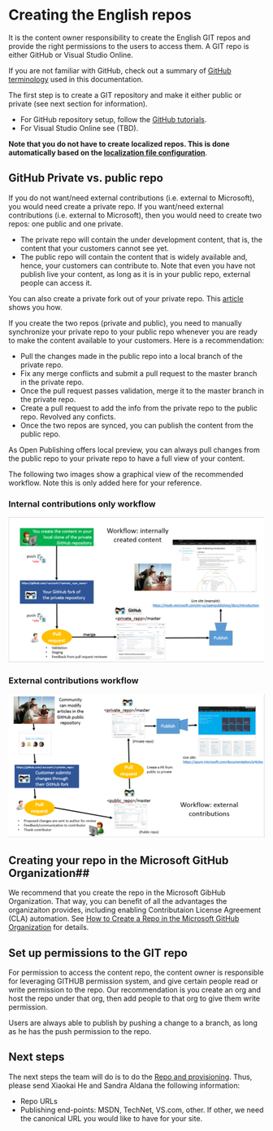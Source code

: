 # Creating the English repos #
It is the content owner responsibility to create the English GIT repos and provide the right permissions to the users to access them. 
A GIT repo is either GitHub or Visual Studio Online.

If you are not familiar with GitHub, check out a summary of [GitHub terminology](GitHub-terminology.md) used in this documentation.

The first step is to create a GIT repository and make it either public or private (see next section for information).

- For GitHub repository setup, follow the [GitHub tutorials](https://help.github.com/articles/set-up-git/). 
- For Visual Studio Online see (TBD).

**Note that you do not have to create localized repos. This is done automatically based on the [localization file configuration](repo-provision.md)**.

## GitHub Private vs. public repo ##

If you do not want/need external contributions (i.e. external to Microsoft), you would need create a private repo.
If you want/need external contributions (i.e. external to Microsoft), then you would need to create two repos: one public and one private.

- The private repo will contain the under development content, that is, the content that your customers cannot see yet. 
- The public repo will contain the content that is widely available and, hence, your customers can contribute to. Note that even you have not publish live your content, as long as it is in your public repo, external people can access it. 

You can also create a private fork out of your private repo. This [article](https://opensourcehub.microsoft.com/articles/github-create-private-fork-of-public-repo) shows you how. 

If you create the two repos (private and public), you need to manually synchronize your private repo to your public repo whenever you are ready to make the content available to your customers. Here is a recommendation:  

- Pull the changes made in the public repo into a local branch of the private repo. 
- Fix any merge conflicts and submit a pull request to the master branch in the private repo. 
- Once the pull request passes validation, merge it to the master branch in the private repo. 
- Create a pull request to add the info from the private repo to the public repo. Revolved any conficts.
- Once the two repos are synced, you can publish the content from the public repo.
 
As Open Publishing offers local preview, you can always pull changes from the public repo to your private repo to have a full view of your content. 

The following two images show a graphical view of the recommended workflow. Note this is only added here for your reference.

### Internal contributions only workflow ###
![Internal created content](../images/GitHub_InternalWorkflow.png)

### External contributions workflow ### 
![Internal created content](../images/GitHub_ExternalWorkflow.png)

## Creating your repo in the Microsoft GitHub Organization##
We recommend that you create the repo in the Microsoft GibHub Organization. That way, you can benefit of all the advantages the organizaiton provides, including enabling Contributaion License Agreement (CLA) automation. See [How to Create a Repo in the Microsoft GitHub Organization](https://opensourcehub.microsoft.com/articles/how-to-create-new-repo-in-microsoft-github-org-self-service) for details.

## Set up permissions to the GIT repo
For permission to access the content repo, the content owner is responsible for leveraging GITHUB permission system, and give certain people read or write permission to the repo. Our recommendation is you create an org and host the repo under that org, then add people to that org to give them write permission.

Users are always able to publish by pushing a change to a branch, as long as he has the push permission to the repo.




## Next steps ##
The next steps the team will do is to do the [Repo and provisioning](repo-provision.md). Thus, please send Xiaokai He and Sandra Aldana the following information:

- Repo URLs
- Publishing end-points: MSDN, TechNet, VS.com, other. If other, we need the canonical URL you would like to have for your site.
